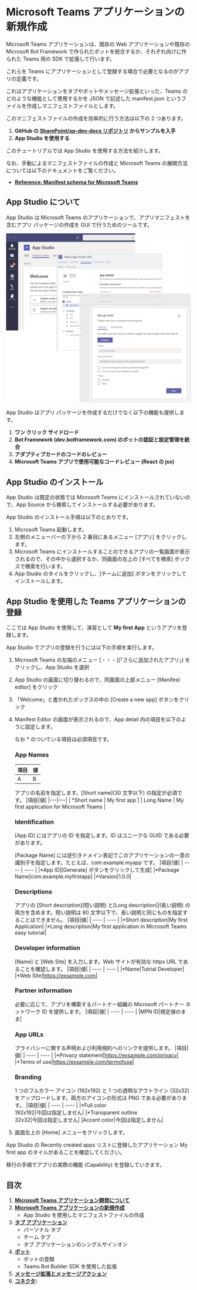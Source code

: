 # Microsoft Teams アプリケーションの新規作成
Microsoft Teams アプリケーションは、既存の Web アプリケーションや既存の Microsoft Bot Framework で作られたボットを統合するか、それぞれ向けに作られた Teams 用の SDK で拡張して行います。

これらを Teams にアプリケーションとして登録する場合で必要となるのがアプリの定義です。

これはアプリケーションをタブやボットやメッセージ拡張といった、Teams のどのような機能として使用するかを JSON で記述した manifest.json というファイルを作成しマニフェストファイルとします。

このマニフェストファイルの作成を効率的に行う方法は以下の 2 つあります。

1. **GitHub の [SharePoint/sp-dev-docs リポジトリ](https://github.com/SharePoint/sp-dev-docs/blob/master/assets/teams-tab-manual.zip) からサンプルを入手**
2. **App Studio を使用する**

このチュートリアルでは App Studio を使用する方法を紹介します。

なお、手動によるマニフェストファイルの作成と Microsoft Teams の展開方法については以下のドキュメントをご覧ください。

* [**Reference: Manifest schema for Microsoft Teams**](https://docs.microsoft.com/en-us/microsoftteams/platform/resources/schema/manifest-schema)

## App Studio について
App Studio は Microsoft Teams のアプリケーションで、アプリマニフェストを含むアプリ パッケージの作成を GUI で行うためのツールです。

<img src="images/AppStudio.png" width="600">

App Studio はアプリ パッケージを作成するだけでなく以下の機能も提供します。

1. **ワン クリック サイドロード**
2. **Bot Framework (dev.botframework.com) のボットの認証と設定管理を統合**
3. **アダプティブカードのコードのレビュー**
4. **Microsoft Teams アプリで使用可能なコードレビュー (React の jsx)**

## App Studio のインストール
App Studio は既定の状態では Microsoft Teams にインストールされていないので、App Source から検索してインストールする必要があります。

App Studio のインストール手順は以下のとおりです。

1. Microsoft Teams 起動します。
2. 左側のメニューバーの下から 2 番目にあるメニュー \[アプリ\] をクリックします。
3. Microsoft Teams にインストールすることのできるアプリの一覧画面が表示されるので、その中から選択するか、同画面の左上の \[すべてを検索] ボックスで検索を行います。
4. App Studio のタイルをクリックし、\[チームに追加] ボタンをクリックしてインストールします。 

## App Studio を使用した Teams アプリケーションの登録
ここでは App Studio を使用して、演習として **My first App** というアプリを登録します。

App Studio でアプリの登録を行うには以下の手順を実行します。

1. Microsoft Teams の左端のメニュー \[・・・]\(「さらに追加されたアプリ」) をクリックし、App Studio を選択
2. App Studio の画面に切り替わるので、同画面の上部メニュー \[Manifest editor] をクリック
3. 「Welcome」と書かれたボックスの中の \[Create a new app] ボタンをクリック
4. Manifest Editor の画面が表示されるので、App detail 内の項目を以下のように設定します。

    なお * のついている項目は必須項目です。

    ### **App Names**

    |項目|値|
    |---|---|
    |A|B|
    
    アプリの名前を指定します。\[Short name](30 文字以下) の指定が必須です。
    |項目|値|
    |---|---|
    | *Short name | My first app |
    | Long Name | My first application for Microsoft Teams |

    ### **Identification**

    \[App ID] にはアプリの ID を指定します。ID はユニークな GUID である必要があります。

    \[Package Name] には逆引きドメイン表記でこのアプリケーションの一意の識別子を指定します。たとえば、com.example.myapp です。
    |項目|値|
    | ---- | ---- |
    |*App ID|\[Generate] ボタンをクリックして生成|
    |*Package Name|com.example.myfirstapp|
    |*Varsion|1.0.0|

    ### **Descriptions**
    アプリの \[Short description]\(短い説明) と\[Long description]|\(長い説明) の両方を含めます。短い説明は 80 文字以下で、長い説明と同じものを指定することはできません。
    |項目|値|
    | ---- | ---- |
    |*Short description|My first Application|
    |*Long description|My first application in Microsoft Teams easy tutorial|

    ### **Developer information**
    \[Name] と \[Web Site] を入力します。Web サイトが有効な https URL であることを確認します。
    |項目|値|
    | ---- | ---- |
    |*Name|Tutrial Developer|
    |*Web Site|https://exsample.com|

    ### **Partner information**
    必要に応じて、アプリを構築するパートナー組織の Microsoft パートナー ネットワーク ID を提供します。
    |項目|値|
    | ---- | ---- |
    |MPN ID|規定値のまま|

    ### **App URLs**
    プライバシーに関する声明および利用規約へのリンクを提供します。
    |項目|値|
    | ---- | ---- |
    |*Privacy statement|https://exsample.com/privacy|
    |*Terms of use|https://exsample.com/termofuse|

    ### **Branding** ###
    1 つのフルカラー アイコン (192x192) と 1 つの透明なアウトライン (32x32) をアップロードします。両方のアイコンの形式は PNG である必要があります。
    |項目|値|
    | ---- | ---- |
    |*Full color<br>192x192|今回は指定しません|
    |*Transparent outline<br>32x32|今回は指定しません|
    |Accent color|今回は指定しません|

5. 画面左上の \[Home] メニューをクリックします。

App Studio の Recently created apps リストに登録したアプリケーション My first app のタイルがあることを確認してください。

移行の手順でアプリの実際の機能 (Capability) を登録していきます。

## 目次
1. [**Microsoft Teams アプリケーション開発について**](Tut01.md)
2. [**Microsoft Teams アプリケーションの新規作成**](Tut02.md)
    * App Studio を使用したマニフェストファイルの作成
3. [**タブ アプリケーション**](Tut03.md)
    * パーソナル タブ
    * チーム タブ
    * タブ アプリケーションのシングルサインオン
4. [**ボット**](Tut04.md)
    * ボットの登録
    * Teams Bot Builder SDK を使用した拡張
5. [**メッセージ拡張とメッセージアクション**](Tut05.md)
6. [**コネクタ**](Tut06.md))
